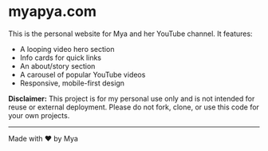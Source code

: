 # myapya.com

This is the personal website for Mya and her YouTube channel. It features:

- A looping video hero section
- Info cards for quick links
- An about/story section
- A carousel of popular YouTube videos
- Responsive, mobile-first design

**Disclaimer:** This project is for my personal use only and is not intended for reuse or external deployment. Please do not fork, clone, or use this code for your own projects.

---

Made with ❤️ by Mya
